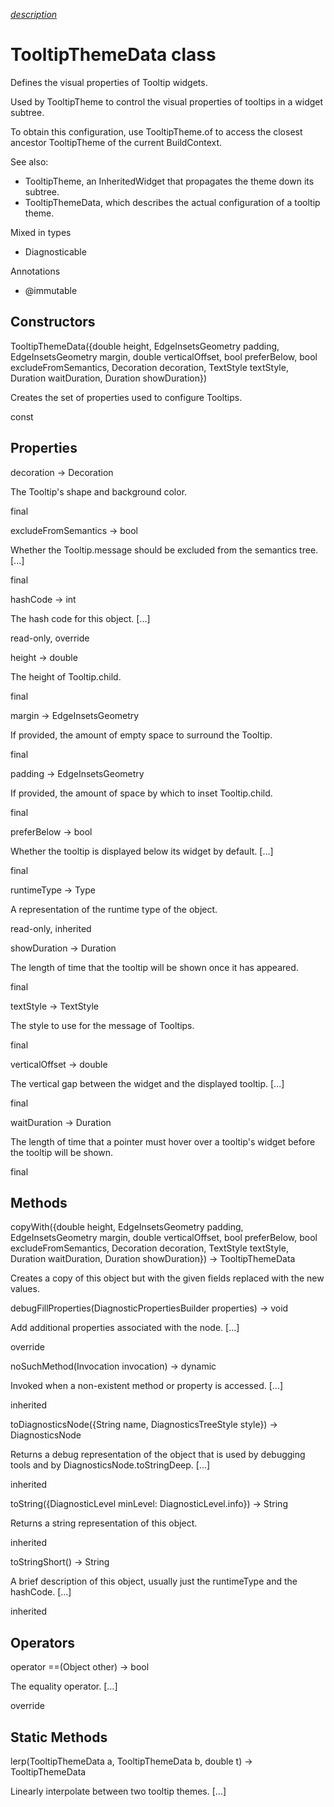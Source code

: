 [*description*][description]

# TooltipThemeData class #

Defines the visual properties of Tooltip widgets.

Used by TooltipTheme to control the visual properties of tooltips in a widget subtree.

To obtain this configuration, use TooltipTheme.of to access the closest ancestor TooltipTheme of the current BuildContext.

See also:

 *  TooltipTheme, an InheritedWidget that propagates the theme down its subtree.
 *  TooltipThemeData, which describes the actual configuration of a tooltip theme.

Mixed in types

 *  Diagnosticable

Annotations

 *  @immutable

## Constructors ##

TooltipThemeData(\{double height, EdgeInsetsGeometry padding, EdgeInsetsGeometry margin, double verticalOffset, bool preferBelow, bool excludeFromSemantics, Decoration decoration, TextStyle textStyle, Duration waitDuration, Duration showDuration\})

Creates the set of properties used to configure Tooltips.

const

## Properties ##

decoration → Decoration

The Tooltip's shape and background color.

final

excludeFromSemantics → bool

Whether the Tooltip.message should be excluded from the semantics tree. \[...\]

final

hashCode → int

The hash code for this object. \[...\]

read-only, override

height → double

The height of Tooltip.child.

final

margin → EdgeInsetsGeometry

If provided, the amount of empty space to surround the Tooltip.

final

padding → EdgeInsetsGeometry

If provided, the amount of space by which to inset Tooltip.child.

final

preferBelow → bool

Whether the tooltip is displayed below its widget by default. \[...\]

final

runtimeType → Type

A representation of the runtime type of the object.

read-only, inherited

showDuration → Duration

The length of time that the tooltip will be shown once it has appeared.

final

textStyle → TextStyle

The style to use for the message of Tooltips.

final

verticalOffset → double

The vertical gap between the widget and the displayed tooltip. \[...\]

final

waitDuration → Duration

The length of time that a pointer must hover over a tooltip's widget before the tooltip will be shown.

final

## Methods ##

copyWith(\{double height, EdgeInsetsGeometry padding, EdgeInsetsGeometry margin, double verticalOffset, bool preferBelow, bool excludeFromSemantics, Decoration decoration, TextStyle textStyle, Duration waitDuration, Duration showDuration\}) → TooltipThemeData

Creates a copy of this object but with the given fields replaced with the new values.

debugFillProperties(DiagnosticPropertiesBuilder properties) → void

Add additional properties associated with the node. \[...\]

override

noSuchMethod(Invocation invocation) → dynamic

Invoked when a non-existent method or property is accessed. \[...\]

inherited

toDiagnosticsNode(\{String name, DiagnosticsTreeStyle style\}) → DiagnosticsNode

Returns a debug representation of the object that is used by debugging tools and by DiagnosticsNode.toStringDeep. \[...\]

inherited

toString(\{DiagnosticLevel minLevel: DiagnosticLevel.info\}) → String

Returns a string representation of this object.

inherited

toStringShort() → String

A brief description of this object, usually just the runtimeType and the hashCode. \[...\]

inherited

## Operators ##

operator ==(Object other) → bool

The equality operator. \[...\]

override

## Static Methods ##

lerp(TooltipThemeData a, TooltipThemeData b, double t) → TooltipThemeData

Linearly interpolate between two tooltip themes. \[...\]


[description]: https://github.com/flutter/flutter/blob/master/packages/flutter/lib/src/material/tooltip_theme.dart#L29